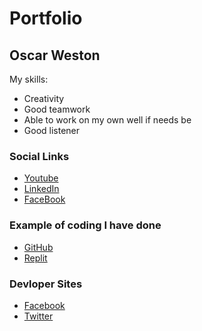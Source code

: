# Portfolio

## Oscar Weston

My skills: 
- Creativity
- Good teamwork
- Able to work on my own well if needs be
- Good listener 


### Social Links
- [Youtube](https://www.youtube.com/)
- [LinkedIn](https://www.linkedin.com/in/oscar-weston-b9756919b/)
- [FaceBook](https://www.facebook.com/profile.php?id=100008000595622)

### Example of coding I have done
- [GitHub](https://github.com/)
- [Replit](https://repl.it/@OscarWeston25)

### Devloper Sites
- [Facebook](https://developers.facebook.com/)
- [Twitter](https://developer.twitter.com/)




